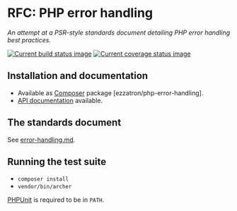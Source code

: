 # RFC: PHP error handling

*An attempt at a PSR-style standards document detailing PHP error handling best
practices.*

[![Current build status image][build-image]][Current build status]
[![Current coverage status image][coverage-image]][Current coverage status]

## Installation and documentation

* Available as [Composer] package [ezzatron/php-error-handling].
* [API documentation] available.

## The standards document

See [error-handling.md](error-handling.md).

## Running the test suite

- `composer install`
- `vendor/bin/archer`

[PHPUnit] is required to be in `PATH`.

<!-- References -->

[PHPUnit]: http://phpunit.de/

[API documentation]: http://lqnt.co/php-error-handling/artifacts/documentation/api/
[Composer]: http://getcomposer.org/
[build-image]: http://img.shields.io/travis/ezzatron/php-error-handling/develop.svg "Current build status for the develop branch"
[Current build status]: https://travis-ci.org/ezzatron/php-error-handling
[coverage-image]: http://img.shields.io/coveralls/ezzatron/php-error-handling/develop.svg "Current test coverage for the develop branch"
[Current coverage status]: https://coveralls.io/r/ezzatron/php-error-handling
